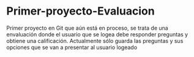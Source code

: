 # Primer-proyecto-Evaluacion
Primer proyecto en Git que aún está en proceso, se trata de una envaluación donde el usuario que se logea debe responder preguntas y obtiene una calificación. Actualmente sólo guarda las preguntas y sus opciones que se van a presentar al usuario logeado
